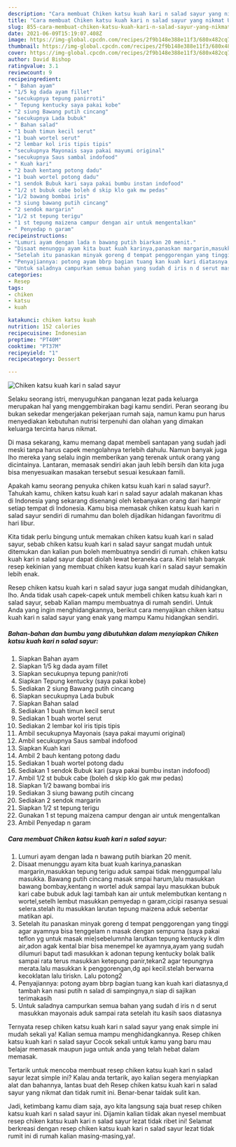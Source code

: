 ```yaml
---
description: "Cara membuat Chiken katsu kuah kari n salad sayur yang nikmat Untuk Jualan"
title: "Cara membuat Chiken katsu kuah kari n salad sayur yang nikmat Untuk Jualan"
slug: 855-cara-membuat-chiken-katsu-kuah-kari-n-salad-sayur-yang-nikmat-untuk-jualan
date: 2021-06-09T15:19:07.408Z
image: https://img-global.cpcdn.com/recipes/2f9b148e388e11f3/680x482cq70/chiken-katsu-kuah-kari-n-salad-sayur-foto-resep-utama.jpg
thumbnail: https://img-global.cpcdn.com/recipes/2f9b148e388e11f3/680x482cq70/chiken-katsu-kuah-kari-n-salad-sayur-foto-resep-utama.jpg
cover: https://img-global.cpcdn.com/recipes/2f9b148e388e11f3/680x482cq70/chiken-katsu-kuah-kari-n-salad-sayur-foto-resep-utama.jpg
author: David Bishop
ratingvalue: 3.1
reviewcount: 9
recipeingredient:
- " Bahan ayam"
- "1/5 kg dada ayam fillet"
- "secukupnya tepung panirroti"
- " Tepung kentucky saya pakai kobe"
- "2 siung Bawang putih cincang"
- "secukupnya Lada bubuk"
- " Bahan salad"
- "1 buah timun kecil serut"
- "1 buah wortel serut"
- "2 lembar kol iris tipis tipis"
- "secukupnya Mayonais saya pakai mayumi original"
- "secukupnya Saus sambal indofood"
- " Kuah kari"
- "2 bauh kentang potong dadu"
- "1 buah wortel potong dadu"
- "1 sendok Bubuk kari saya pakai bumbu instan indofood"
- "1/2 st bubuk cabe boleh d skip klo gak mw pedas"
- "1/2 bawang bombai iris"
- "3 siung bawang putih cincang"
- "2 sendok margarin"
- "1/2 st tepung terigu"
- "1 st tepung maizena campur dengan air untuk mengentalkan"
- " Penyedap n garam"
recipeinstructions:
- "Lumuri ayam dengan lada n bawang putih biarkan 20 menit."
- "Disaat menunggu ayam kita buat kuah karinya,panaskan margarin,masukkan tepung terigu aduk sampai tidak menggumpal lalu masukka. Bawang putih cincang masak smpai harum,lalu masukkan bawang bombay,kentang n wortel aduk sampai layu masukkan bubuk kari cabe bubuk aduk lagi tambah kan air untuk melembutkan kentang n wortel,setelh lembut masukkan pemyedap n garam,cicipi rasanya sesuai selera.stelah itu masukkan larutan tepung maizena aduk sebentar matikan api."
- "Setelah itu panaskan minyak goreng d tempat penggorengan yang tinggi agar ayamnya bisa tenggelam n masak dengan sempurna (saya pakai teflon yg untuk masak mie)sebelumnha larutkan tepung kentucky k dlm air,adon agak kental biar bisa menempel ke ayamnya,ayam yang sudah dilumuri baput tadi masukkan k adonan tepung kentucky bolak balik sampai rata terus masukkan ketepung panir,tekan2 agar tepungnya merata.lalu masukkan k penggorengan,dg api kecil.stelah berwarna kecoklatan lalu tiriskn. Lalu potong2"
- "Penyajiannya: potong ayam bbrp bagian tuang kan kuah kari diatasnya,d tambah kan nasi putih n salad di sampingnya,n siap di sajikan terimakasih"
- "Untuk saladnya campurkan semua bahan yang sudah d iris n d serut masukkan mayonais aduk sampai rata setelah itu kasih saos diatasnya"
categories:
- Resep
tags:
- chiken
- katsu
- kuah

katakunci: chiken katsu kuah 
nutrition: 152 calories
recipecuisine: Indonesian
preptime: "PT40M"
cooktime: "PT37M"
recipeyield: "1"
recipecategory: Dessert

---
```



![Chiken katsu kuah kari n salad sayur](https://img-global.cpcdn.com/recipes/2f9b148e388e11f3/680x482cq70/chiken-katsu-kuah-kari-n-salad-sayur-foto-resep-utama.jpg)

Selaku seorang istri, menyuguhkan panganan lezat pada keluarga merupakan hal yang menggembirakan bagi kamu sendiri. Peran seorang ibu bukan sekedar mengerjakan pekerjaan rumah saja, namun kamu pun harus menyediakan kebutuhan nutrisi terpenuhi dan olahan yang dimakan keluarga tercinta harus nikmat.

Di masa  sekarang, kamu memang dapat membeli santapan yang sudah jadi meski tanpa harus capek mengolahnya terlebih dahulu. Namun banyak juga lho mereka yang selalu ingin memberikan yang terenak untuk orang yang dicintainya. Lantaran, memasak sendiri akan jauh lebih bersih dan kita juga bisa menyesuaikan masakan tersebut sesuai kesukaan famili. 



Apakah kamu seorang penyuka chiken katsu kuah kari n salad sayur?. Tahukah kamu, chiken katsu kuah kari n salad sayur adalah makanan khas di Indonesia yang sekarang disenangi oleh kebanyakan orang dari hampir setiap tempat di Indonesia. Kamu bisa memasak chiken katsu kuah kari n salad sayur sendiri di rumahmu dan boleh dijadikan hidangan favoritmu di hari libur.

Kita tidak perlu bingung untuk memakan chiken katsu kuah kari n salad sayur, sebab chiken katsu kuah kari n salad sayur sangat mudah untuk ditemukan dan kalian pun boleh membuatnya sendiri di rumah. chiken katsu kuah kari n salad sayur dapat diolah lewat beraneka cara. Kini telah banyak resep kekinian yang membuat chiken katsu kuah kari n salad sayur semakin lebih enak.

Resep chiken katsu kuah kari n salad sayur juga sangat mudah dihidangkan, lho. Anda tidak usah capek-capek untuk membeli chiken katsu kuah kari n salad sayur, sebab Kalian mampu membuatnya di rumah sendiri. Untuk Anda yang ingin menghidangkannya, berikut cara menyajikan chiken katsu kuah kari n salad sayur yang enak yang mampu Kamu hidangkan sendiri.

<!--inarticleads1-->

##### Bahan-bahan dan bumbu yang dibutuhkan dalam menyiapkan Chiken katsu kuah kari n salad sayur:

1. Siapkan  Bahan ayam
1. Siapkan 1/5 kg dada ayam fillet
1. Siapkan secukupnya tepung panir/roti
1. Siapkan  Tepung kentucky (saya pakai kobe)
1. Sediakan 2 siung Bawang putih cincang
1. Siapkan secukupnya Lada bubuk
1. Siapkan  Bahan salad
1. Sediakan 1 buah timun kecil serut
1. Sediakan 1 buah wortel serut
1. Sediakan 2 lembar kol iris tipis tipis
1. Ambil secukupnya Mayonais (saya pakai mayumi original)
1. Ambil secukupnya Saus sambal indofood
1. Siapkan  Kuah kari
1. Ambil 2 bauh kentang potong dadu
1. Sediakan 1 buah wortel potong dadu
1. Sediakan 1 sendok Bubuk kari (saya pakai bumbu instan indofood)
1. Ambil 1/2 st bubuk cabe (boleh d skip klo gak mw pedas)
1. Siapkan 1/2 bawang bombai iris
1. Sediakan 3 siung bawang putih cincang
1. Sediakan 2 sendok margarin
1. Siapkan 1/2 st tepung terigu
1. Gunakan 1 st tepung maizena campur dengan air untuk mengentalkan
1. Ambil  Penyedap n garam




<!--inarticleads2-->

##### Cara membuat Chiken katsu kuah kari n salad sayur:

1. Lumuri ayam dengan lada n bawang putih biarkan 20 menit.
1. Disaat menunggu ayam kita buat kuah karinya,panaskan margarin,masukkan tepung terigu aduk sampai tidak menggumpal lalu masukka. Bawang putih cincang masak smpai harum,lalu masukkan bawang bombay,kentang n wortel aduk sampai layu masukkan bubuk kari cabe bubuk aduk lagi tambah kan air untuk melembutkan kentang n wortel,setelh lembut masukkan pemyedap n garam,cicipi rasanya sesuai selera.stelah itu masukkan larutan tepung maizena aduk sebentar matikan api.
1. Setelah itu panaskan minyak goreng d tempat penggorengan yang tinggi agar ayamnya bisa tenggelam n masak dengan sempurna (saya pakai teflon yg untuk masak mie)sebelumnha larutkan tepung kentucky k dlm air,adon agak kental biar bisa menempel ke ayamnya,ayam yang sudah dilumuri baput tadi masukkan k adonan tepung kentucky bolak balik sampai rata terus masukkan ketepung panir,tekan2 agar tepungnya merata.lalu masukkan k penggorengan,dg api kecil.stelah berwarna kecoklatan lalu tiriskn. Lalu potong2
1. Penyajiannya: potong ayam bbrp bagian tuang kan kuah kari diatasnya,d tambah kan nasi putih n salad di sampingnya,n siap di sajikan terimakasih
1. Untuk saladnya campurkan semua bahan yang sudah d iris n d serut masukkan mayonais aduk sampai rata setelah itu kasih saos diatasnya




Ternyata resep chiken katsu kuah kari n salad sayur yang enak simple ini mudah sekali ya! Kalian semua mampu menghidangkannya. Resep chiken katsu kuah kari n salad sayur Cocok sekali untuk kamu yang baru mau belajar memasak maupun juga untuk anda yang telah hebat dalam memasak.

Tertarik untuk mencoba membuat resep chiken katsu kuah kari n salad sayur lezat simple ini? Kalau anda tertarik, ayo kalian segera menyiapkan alat dan bahannya, lantas buat deh Resep chiken katsu kuah kari n salad sayur yang nikmat dan tidak rumit ini. Benar-benar taidak sulit kan. 

Jadi, ketimbang kamu diam saja, ayo kita langsung saja buat resep chiken katsu kuah kari n salad sayur ini. Dijamin kalian tiidak akan nyesel membuat resep chiken katsu kuah kari n salad sayur lezat tidak ribet ini! Selamat berkreasi dengan resep chiken katsu kuah kari n salad sayur lezat tidak rumit ini di rumah kalian masing-masing,ya!.

